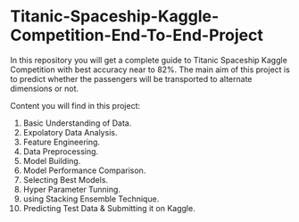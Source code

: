 # Titanic-Spaceship-Kaggle-Competition-End-To-End-Project
In this repository you will get a complete guide to Titanic Spaceship Kaggle Competition with best accuracy near to 82%.
The main aim of this project is to predict whether the passengers will be transported to alternate dimensions or not.

Content you will find in this project:
1. Basic Understanding of Data.
2. Expolatory Data Analysis.
3. Feature Engineering.
4. Data Preprocessing.
5. Model Building.
6. Model Performance Comparison.
7. Selecting Best Models.
8. Hyper Parameter Tunning.
9. using Stacking Ensemble Technique.
10. Predicting Test Data & Submitting it on Kaggle.
